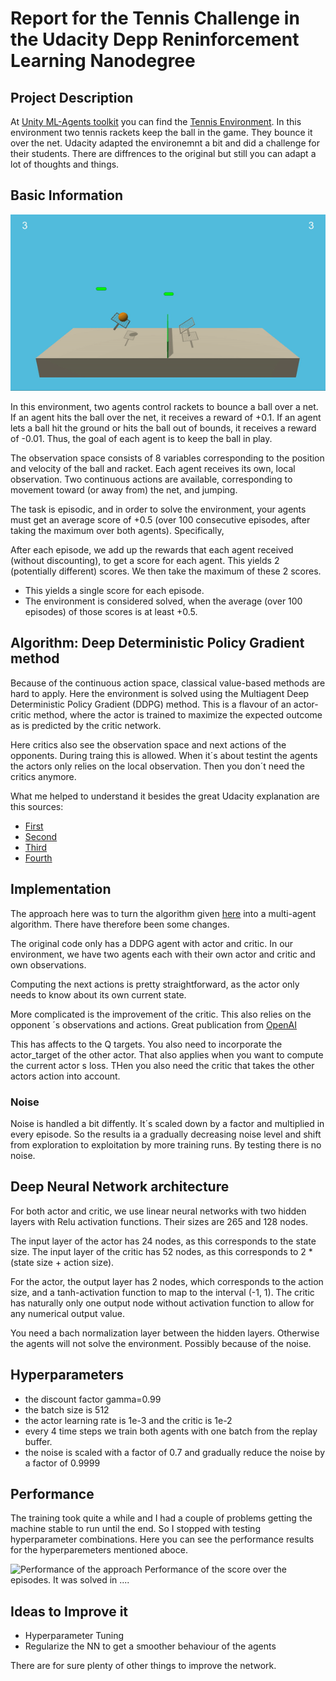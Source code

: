 # Report for the Tennis Challenge in the Udacity Depp Reninforcement Learning Nanodegree

## Project Description 
At [Unity ML-Agents toolkit](https://github.com/Unity-Technologies/ml-agents/blob/master/docs/Learning-Environment-Examples.md) you can find the [Tennis Environment](https://github.com/Unity-Technologies/ml-agents/blob/master/docs/Learning-Environment-Examples.md#tennis).
In this environment two tennis rackets keep the ball in the game. They bounce it over the net. Udacity adapted the environemnt a bit and did a challenge for their students. There are diffrences to the original but still you can adapt a lot of thoughts and things. 

## Basic Information
![Tennis Image](https://github.com/vrnkk/Tennis-Challenge-/blob/master/tennis_gif.gif)

In this environment, two agents control rackets to bounce a ball over a net. If an agent hits the ball over the net, it receives a reward of +0.1. If an agent lets a ball hit the ground or hits the ball out of bounds, it receives a reward of -0.01. Thus, the goal of each agent is to keep the ball in play.

The observation space consists of 8 variables corresponding to the position and velocity of the ball and racket. Each agent receives its own, local observation. Two continuous actions are available, corresponding to movement toward (or away from) the net, and jumping.

The task is episodic, and in order to solve the environment, your agents must get an average score of +0.5 (over 100 consecutive episodes, after taking the maximum over both agents). Specifically,

After each episode, we add up the rewards that each agent received (without discounting), to get a score for each agent. This yields 2 (potentially different) scores. We then take the maximum of these 2 scores.
* This yields a single score for each episode.
* The environment is considered solved, when the average (over 100 episodes) of those scores is at least +0.5.

## Algorithm: Deep Deterministic Policy Gradient method
Because of the continuous action space, classical value-based methods are hard to apply. Here the environment is solved using the Multiagent Deep Deterministic Policy Gradient (DDPG) method. This is a flavour of an actor-critic method, where the actor is trained to maximize the expected outcome as is predicted by the critic network.

Here critics also see the observation space and next actions of the opponents. During traing this is allowed. When it´s about testint the agents the actors only relies on the local observation. Then you don´t need the critics anymore.

What me helped to understand it besides the great Udacity explanation are this sources: 
 * [First](http://proceedings.mlr.press/v32/silver14.pdf)
 * [Second](https://www.youtube.com/watch?v=_pbd6TCjmaw)
 * [Third](https://arxiv.org/pdf/1706.02275.pdf)
 * [Fourth](https://papers.nips.cc/paper/7217-multi-agent-actor-critic-for-mixed-cooperative-competitive-environments.pdf)

## Implementation
The approach here was to turn the algorithm given [here](https://github.com/udacity/deep-reinforcement-learning/tree/master/ddpg-pendulum) into a multi-agent algorithm. There have therefore been some changes. 

The original code only has a DDPG agent with actor and critic. In our environment, we have two agents each with their own actor and critic and own observations.

Computing the next actions is pretty straightforward, as the actor only needs to know about its own current state.

More complicated is the improvement of the critic. This also relies on the opponent ´s observations and actions. Great publication from [OpenAI](https://papers.nips.cc/paper/7217-multi-agent-actor-critic-for-mixed-cooperative-competitive-environments.pdf)

This has affects to the Q targets. You also need to incorporate the actor_target of the other actor. That also applies when you want to compute the current actor s loss. THen you also need the critic that takes the other actors action into account.

### Noise 
Noise is handled a bit diffently. It´s scaled down by a factor and multiplied in every episode. So the results ia a gradually decreasing noise level and shift from exploration to exploitation by more training runs. 
By testing there is no noise. 

## Deep Neural Network architecture
For both actor and critic, we use linear neural networks with two hidden layers with Relu activation functions. Their sizes are 265 and 128 nodes.

The input layer of the actor has 24 nodes, as this corresponds to the state size. The input layer of the critic has 52 nodes, as this corresponds to 2 * (state size + action size).

For the actor, the output layer has 2 nodes, which corresponds to the action size, and a tanh-activation function to map to the interval (-1, 1). The critic has naturally only one output node without activation function to allow for any numerical output value.

You need a bach normalization layer between the hidden layers. Otherwise the agents will not solve the environment. Possibly because of the noise. 

## Hyperparameters
* the discount factor gamma=0.99
* the batch size is 512
* the actor learning rate is 1e-3 and the critic is 1e-2
* every 4 time steps we train both agents with one batch from the replay buffer.
* the noise is scaled with a factor of 0.7 and gradually reduce the noise by a factor of 0.9999 

## Performance 
The training took quite a while and I had a couple of problems getting the machine stable to run until the end. So I stopped with testing hyperparameter combinations. Here you can see the performance results for the hyperparemeters mentioned aboce. 

![Performance of the approach](.png)
Performance of the score over the episodes. 
It was solved in .... 

## Ideas to Improve it
  * Hyperparameter Tuning
  * Regularize the NN to get a smoother behaviour of the agents

There are for sure plenty of other things to improve the network. 
